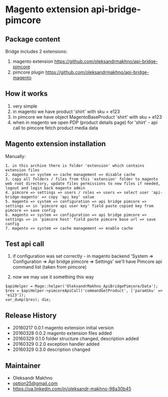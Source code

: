 # Magento extension api-bridge-pimcore

## Package content

Bridge includes 2 extensions: 

1. magento extension https://github.com/oleksandrmakhno/api-bridge-pimcore 
2. pimcore plugin https://github.com/oleksandrmakhno/api-bridge-magento

## How it works

1. very simple
2. in magento we have product 'shirt' with sku = e123
3. in pimcore we have object MagentoBaseProduct 'shirt' with sku = e123
4. when in magento we open PDP (product details page) for 'shirt' - api call to pimcore fetch product media data

## Magento extension installation

Manually: 

```
1. in this archive there is folder 'extension' which contains extension files
2. magento => system => cache management => disable cache
3. copy all folders / files from this 'extension' folder to magento web root directory, update files permissions to new files if needed, logout and login back magento admin
4. pimcore => settings => users / roles => users => select user 'api-bridge-magento' => copy 'api key' value
5. magento => system => configuration => api bridge pimcore => settings => in 'pimcore api user key' field paste copied key from pimcore => save config
6. magento => system => configuration => api bridge pimcore => settings => in 'pimcore host' field paste pimcore base url => save config
7. magento => system => cache management => enable cache
```

## Test api call
1. if configuration was set correctly - in magento backend 'System => Configuration => Api bridge pimcore => Settings'
we'll have Pimcore api command list (taken from pimcore)

2. now we may use it something this way
```
$apiHelper = Mage::helper('OleksandrMakhno_ApiBridgePimcore/Data');
$res = $apiHelper->pimcoreApiCall('commandGetProduct', ['paramSku' => 'e123']);
var_dump($res); die;
```

## Release History
* 20160217 0.0.1 magento extension initial version
* 20160328 0.0.2 magento extension files added
* 20160329 0.1.0 folder structure changed, description added
* 20160329 0.2.0 exception handler added
* 20160329 0.3.0 description changed 


## Maintainer
* Oleksandr Makhno
* option25@gmail.com 
* <a href='https://ua.linkedin.com/in/oleksandr-makhno-98a30b45'>https://ua.linkedin.com/in/oleksandr-makhno-98a30b45</a>
